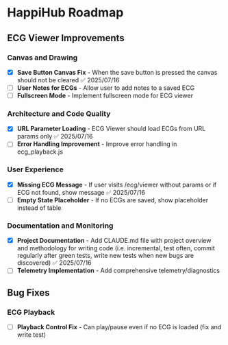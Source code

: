 # HappiHub Roadmap

## ECG Viewer Improvements

### Canvas and Drawing

- [x] **Save Button Canvas Fix** - When the save button is pressed the canvas should not be cleared ✅ 2025/07/16
- [ ] **User Notes for ECGs** - Allow user to add notes to a saved ECG
- [ ] **Fullscreen Mode** - Implement fullscreen mode for ECG viewer

### Architecture and Code Quality

- [x] **URL Parameter Loading** - ECG Viewer should load ECGs from URL params only ✅ 2025/07/16
- [ ] **Error Handling Improvement** - Improve error handling in ecg_playback.js

### User Experience

- [x] **Missing ECG Message** - If user visits /ecg/viewer without params or if ECG not found, show message ✅ 2025/07/16
- [ ] **Empty State Placeholder** - If no ECGs are saved, show placeholder instead of table

### Documentation and Monitoring

- [x] **Project Documentation** - Add CLAUDE.md file with project overview and methodology for writing code (i.e. incremental, test often, commit regularly after green tests, write new tests when new bugs are discovered) ✅ 2025/07/16
- [ ] **Telemetry Implementation** - Add comprehensive telemetry/diagnostics

## Bug Fixes

### ECG Playback

- [ ] **Playback Control Fix** - Can play/pause even if no ECG is loaded (fix and write test)
